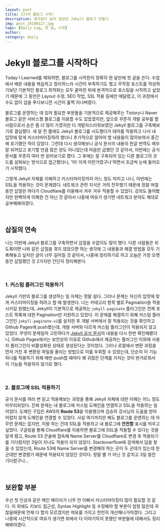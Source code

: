 ```yaml
---
layout: post
title: 드디어 블로그 시작!
description: 생각보다 쉽지 않았던 Jekyll 블로그 만들기
img: post_20180127.jpg
tags: [Daily Log, 첫 글, 시작]
author:
category: daily
---
```


# Jekyll 블로그를 시작하다 

Today I Learned를 제외하면, 블로그를 시작한지 정확히 한 달만에 첫 글을 쓴다. 수업에서 배운 내용을 복습하고 정리하느라 시간이 부족하기도 했고 무작정 포스트를 작성하기보단 기본적인 블로그 최적화는 모두 끝마친 뒤에 본격적으로 포스팅을 시작하고 싶었기 때문에 그 동안은 Layout 수정, SEO 작업, SSL 적용 등에만 매달렸고, 이 과정에서 수도 없이 삽을 푸다보니깐 시간이 훌쩍 지나버렸다.

블로그를 운영하는 데 있어 필요한 부분들을 기본적으로 제공해주는 Tistory나 Naver 블로그 같은 서비스형 블로그를 이용할 수도 있었겠지만, 앞으로 꾸준히 개발 공부를 할 사람으로서 손은 좀 더 많이 가겠지만 더 개발자스러워보였던 Jekyll 블로그를 구축해보기로 결심했다. 세 달 전 쯤에도 Jekyll 블로그를 시도했다가 테마를 적용하고 나서 내 입맛에 맞게 커스터마이징하려 했더니 추가적으로 알아야 할 내용들이 많아보여서 중간에 포기했던 적이 있었다. 그런데 다시 생각해보니 공식 문서의 내용이 한글 번역도 매우 잘 되어있고 포기할 만큼 많은 양도 아니었는데 마음만 급했던 것 같아서, 이번에는 공식 문서를 꾸준히 여러 번 읽어보기로 했다. 그 후에는 잘 구축되어 있는 다른 블로그의 코드를 살펴보는 방식으로 접근했더니, '아! 이게 이런거였구나'하면서 조금씩 눈에 들어오기 시작했다.

그렇게 Jekyll 자체를 이해하고 커스터마이징까지 어느 정도 마치고 나니, 이번에는 SSL을 적용하는 것이 문제였다. 네트워크 관련 지식은 거의 전무했기 때문에 정말 며칠 동안 삽질만 하다가 Cloudflare를 이용해서 겨우 겨우 적용할 수 있었다. 강의도 들어봤지만 완벽하게 이해한 건 아닌 것 같아서 나중에 여유가 생기면 네트워크 분야도 제대로 공부해봐야겠다.

<br />

## 삽질의 연속 

나는 이번에 Jekyll 블로그를 구축하면서 삽질을 수없이도 많이 했다. 다른 사람들은 되도록이면 나와 같은 삽질을 겪지 않았으면 하는 생각에 그 내용들과 해결 방법을 모두 기록해놓고 싶지만 글이 너무 길어질 것 같아서, 나중에 정리하기로 하고 오늘은 가장 오랫동안 삽질했던 것 2가지만 간단히 정리해본다. 

<br />

### 1. 커스텀 플러그인 적용하기

Jekyll 기반의 블로그를 생성하는 일 자체는 정말 쉽다. 그러나 문제는 자신의 입맛에 맞게 커스터마이징을 하려고 할 때 발생한다. 나는 카테고리 항목 별로 Pagination을 적용시키길 원했는데, Jekyll이 기본적으로 제공하는 `jekyll-paginate` 플러그인은 전체 포스트 목록에 대한 Pagination만 지원하고 있었다. 이 문제를 해결하기 위해 커스텀 플러그인인 `jekyll-paginate-v2`를 설치한 후 개발 서버에서 잘 적용되는 것을 확인하고 Github Pages에 push했는데, 개발 서버와 다르게 커스텀 플러그인이 적용되지 않고 있었다. 무엇이 문제일까 고민하다가 [Jekyll 공식 문서](http://jekyllrb-ko.github.io/docs/plugins/)의 내용을 다시 한번 확인해봤더니, Github Pages에서는 보안상의 이유로 Github에서 제공하는 플러그인 이외에 사용자 플러그인이 비활성화된 상태로 생성된다는 것이었다. 그러나 로컬에서 변환 과정을 먼저 거친 후 변환된 파일을 올리는 방법으로 이를 우회할 수 있었는데, 단순히 이 기능 하나를 적용하기 위해 매번 push할 때마다 꽤 귀찮은 단계를 거치는 것이 번거로워서 이 기능을 적용하지 않기로 했다.

<br />

### 2. 블로그에 SSL 적용하기

공식 문서를 여러 번 읽고 적용해보는 과정을 통해 Jekyll 자체에 대한 이해는 어느 정도 마무리되었다. 진짜 문제는 내 블로그에 커스텀 도메인을 연결하고 SSL을 적용하는 일이었다. 도메인 구입은 AWS의 **Route 53**을 이용했으며 김승하 강사님의 도움을 받아 어렵지 않게 도메인을 연결할 수 있었다. 사실 여기까지만 해도 블로그를 운영하는 데 아무런 문제는 없지만, 이왕 하는 건데 SSL을 적용하고 내 블로그에 **안전함** 표시를 띄우고 싶었다. 구글링을 통해 Cloudflare를 이용하면 블로그에 SSL을 적용할 수 있다는 것을 알게 됐고, Route 53 콘솔에 접속해 Name Server를 Cloudflare로 변경 후 적용되기를 기다렸지만 3일이 지나도 적용이 되지 않았다.  Stackoverflow에 검색해서 답을 찾을 수 있었는데, Route 53에 Name Server를 변경해야 하는 곳이 두 군데가 있는데 한 군데만 변경했기 때문에 적용되지 않았던 것이다. 정말 별 거 아닌 것 같지고 3일 동안 기다렸구나...

<br />

## 보완할 부분

우선 첫 인상과 같은 메인 페이지가 너무 안 이뻐서 커스터마이징이 많이 필요할 것 같다. 이 외에도 키보드 접근성, Syntax Highlight 등 수정해야 할 부분이 엄청 많은데 귀찮음때문에 언제 다 할지 모르겠지만 여유를 가지고 천천히 개선해나가야겠다. 그리고 나중에 시간적으로 여유가 생기면 위에서 다 이야기하지 못했던 부분들에 대해서도 정리해봐야겠다.